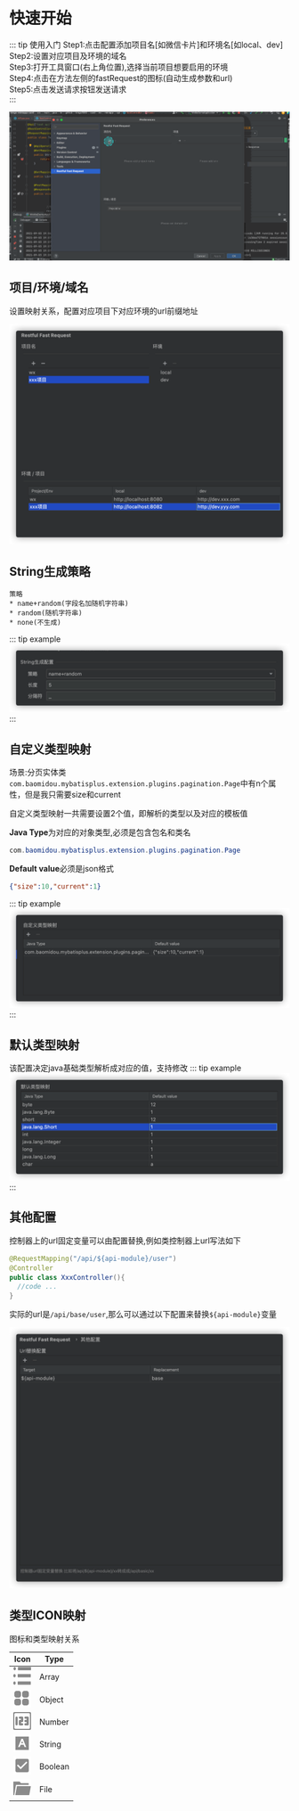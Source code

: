 # 快速开始
::: tip 使用入门
Step1:点击配置添加项目名[如微信卡片]和环境名[如local、dev]  
Step2:设置对应项目及环境的域名  
Step3:打开工具窗口(右上角位置),选择当前项目想要启用的环境  
Step4:点击在方法左侧的fastRequest的图标(自动生成参数和url)  
Step5:点击发送请求按钮发送请求  
:::

![](../.vuepress/public/img/howToUse.gif)

## 项目/环境/域名
设置映射关系，配置对应项目下对应环境的url前缀地址

![](../.vuepress/public/img/projectEnvUrl.png)


## String生成策略
```
策略
* name+random(字段名加随机字符串)
* random(随机字符串)
* none(不生成)
```

::: tip example
![](../.vuepress/public/img/stringGenerate.png)
:::

## 自定义类型映射
场景:分页实体类`com.baomidou.mybatisplus.extension.plugins.pagination.Page`中有n个属性，但是我只需要size和current

自定义类型映射一共需要设置2个值，即解析的类型以及对应的模板值

**Java Type**为对应的对象类型,必须是包含包名和类名
```java
com.baomidou.mybatisplus.extension.plugins.pagination.Page
```

**Default value**必须是json格式
```json
{"size":10,"current":1}
```

::: tip example
![](../.vuepress/public/img/customDataMapping.png)
:::

## 默认类型映射
该配置决定java基础类型解析成对应的值，支持修改
::: tip example
![](../.vuepress/public/img/defaultDataMapping.png)
:::

## 其他配置

控制器上的url固定变量可以由配置替换,例如类控制器上url写法如下

```java
@RequestMapping("/api/${api-module}/user")
@Controller
public class XxxController(){
  //code ...
}
```

实际的url是`/api/base/user`,那么可以通过以下配置来替换`${api-module}`变量

![](../.vuepress/public/img/otherConfig.png)

## 类型ICON映射
图标和类型映射关系

|Icon|Type|
| --- | --- | 
|![](../.vuepress/public/img/icon/array.svg)  |Array  |
|![](../.vuepress/public/img/icon/object.svg) |Object |
|![](../.vuepress/public/img/icon/number.svg) |Number |
|![](../.vuepress/public/img/icon/string.svg) |String |
|![](../.vuepress/public/img/icon/boolean.svg)|Boolean|
|![](../.vuepress/public/img/icon/file.svg)|File|
